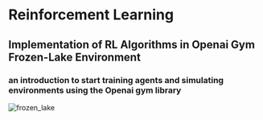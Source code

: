 # Reinforcement Learning
## Implementation of RL Algorithms in Openai Gym Frozen-Lake Environment
### an introduction to start training agents and simulating environments using the Openai gym library 

![frozen_lake](https://github.com/ariankhanjani/Frozen-Lake-Openai-Gym/assets/89731483/4cc8850a-81c2-4132-87d8-401e2663e52c)

